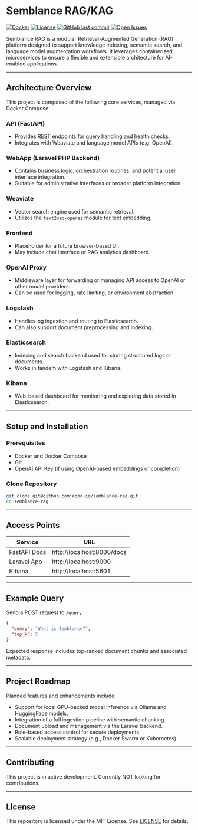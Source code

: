 # Semblance RAG/KAG

[![Docker](https://img.shields.io/badge/Containerized-Docker-blue.svg)](https://www.docker.com/)
[![License](https://img.shields.io/github/license/eooo-io/semblance-rag)](https://github.com/eooo-io/semblance-rag/blob/main/LICENSE)
[![GitHub last commit](https://img.shields.io/github/last-commit/eooo-io/semblance-rag)](https://github.com/eooo-io/semblance-rag)
[![Open Issues](https://img.shields.io/github/issues/eooo-io/semblance-rag)](https://github.com/eooo-io/semblance-rag/issues)

Semblance RAG is a modular Retrieval-Augmented Generation (RAG) platform designed to support knowledge indexing, semantic search, and language model augmentation workflows. It leverages containerized microservices to ensure a flexible and extensible architecture for AI-enabled applications.

---

## Architecture Overview

This project is composed of the following core services, managed via Docker Compose:

### API (FastAPI)
- Provides REST endpoints for query handling and health checks.
- Integrates with Weaviate and language model APIs (e.g. OpenAI).

### WebApp (Laravel PHP Backend)
- Contains business logic, orchestration routines, and potential user interface integration.
- Suitable for administrative interfaces or broader platform integration.

### Weaviate
- Vector search engine used for semantic retrieval.
- Utilizes the `text2vec-openai` module for text embedding.

### Frontend
- Placeholder for a future browser-based UI.
- May include chat interface or RAG analytics dashboard.

### OpenAI Proxy
- Middleware layer for forwarding or managing API access to OpenAI or other model providers.
- Can be used for logging, rate limiting, or environment abstraction.

### Logstash
- Handles log ingestion and routing to Elasticsearch.
- Can also support document preprocessing and indexing.

### Elasticsearch
- Indexing and search backend used for storing structured logs or documents.
- Works in tandem with Logstash and Kibana.

### Kibana
- Web-based dashboard for monitoring and exploring data stored in Elasticsearch.

---

## Setup and Installation

### Prerequisites
- Docker and Docker Compose
- Git
- OpenAI API Key (if using OpenAI-based embeddings or completion)

### Clone Repository

```bash
git clone git@github.com:eooo-io/semblance-rag.git
cd semblance-rag
```

-----

## Access Points

| Service       | URL                         |
|---------------|-----------------------------|
| FastAPI Docs  | http://localhost:8000/docs  |
| Laravel App   | http://localhost:9000       |
| Kibana        | http://localhost:5601       |


---

## Example Query

Send a POST request to `/query`:

```json
{
  "query": "What is Semblance?",
  "top_k": 5
}
```

Expected response includes top-ranked document chunks and associated metadata.

---

## Project Roadmap

Planned features and enhancements include:

- Support for local GPU-backed model inference via Ollama and HuggingFace models.
- Integration of a full ingestion pipeline with semantic chunking.
- Document upload and management via the Laravel backend.
- Role-based access control for secure deployments.
- Scalable deployment strategy (e.g., Docker Swarm or Kubernetes).

---

## Contributing

This project is in active development. Currently NOT looking for contributions.

---

## License

This repository is licensed under the MIT License. See [LICENSE](https://github.com/eooo-io/semblance-rag/blob/main/LICENSE.md) for details.
